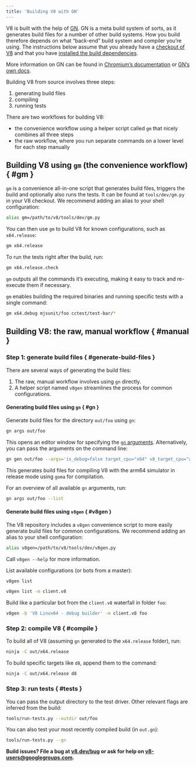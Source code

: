 ```yaml
---
title: 'Building V8 with GN'
---
```

V8 is built with the help of [GN](https://gn.googlesource.com/gn/+/master/docs/). GN is a meta build system of sorts, as it generates build files for a number of other build systems. How you build therefore depends on what “back-end” build system and compiler you’re using.
The instructions below assume that you already have a [checkout of V8](/docs/source-code) and that you have [installed the build dependencies](/docs/build).

More information on GN can be found in [Chromium’s documentation](https://www.chromium.org/developers/gn-build-configuration) or [GN’s own docs](https://gn.googlesource.com/gn/+/master/docs/).

Building V8 from source involves three steps:

1. generating build files
1. compiling
1. running tests

There are two workflows for building V8:

- the convenience workflow using a helper script called `gm` that nicely combines all three steps
- the raw workflow, where you run separate commands on a lower level for each step manually

## Building V8 using `gm` (the convenience workflow) { #gm }

`gm` is a convenience all-in-one script that generates build files, triggers the build and optionally also runs the tests. It can be found at `tools/dev/gm.py` in your V8 checkout. We recommend adding an alias to your shell configuration:

```bash
alias gm=/path/to/v8/tools/dev/gm.py
```

You can then use `gm` to build V8 for known configurations, such as `x64.release`:

```bash
gm x64.release
```

To run the tests right after the build, run:

```bash
gm x64.release.check
```

`gm` outputs all the commands it’s executing, making it easy to track and re-execute them if necessary.

`gm` enables building the required binaries and running specific tests with a single command:

```bash
gm x64.debug mjsunit/foo cctest/test-bar/*
```

## Building V8: the raw, manual workflow { #manual }

### Step 1: generate build files { #generate-build-files }

There are several ways of generating the build files:

1. The raw, manual workflow involves using `gn` directly.
1. A helper script named `v8gen` streamlines the process for common configurations.

#### Generating build files using `gn`  { #gn }

Generate build files for the directory `out/foo` using `gn`:

```bash
gn args out/foo
```

This opens an editor window for specifying the [`gn` arguments](https://gn.googlesource.com/gn/+/master/docs/reference.md). Alternatively, you can pass the arguments on the command line:

```bash
gn gen out/foo --args='is_debug=false target_cpu="x64" v8_target_cpu="arm64" use_goma=true'
```

This generates build files for compiling V8 with the arm64 simulator in release mode using `goma` for compilation.

For an overview of all available `gn` arguments, run:

```bash
gn args out/foo --list
```

#### Generate build files using `v8gen` { #v8gen }

The V8 repository includes a `v8gen` convenience script to more easily generate build files for common configurations. We recommend adding an alias to your shell configuration:

```bash
alias v8gen=/path/to/v8/tools/dev/v8gen.py
```

Call `v8gen --help` for more information.

List available configurations (or bots from a master):

```bash
v8gen list
```

```bash
v8gen list -m client.v8
```

Build like a particular bot from the `client.v8` waterfall in folder `foo`:

```bash
v8gen -b 'V8 Linux64 - debug builder' -m client.v8 foo
```

### Step 2: compile V8 { #compile }

To build all of V8 (assuming `gn` generated to the `x64.release` folder), run:

```bash
ninja -C out/x64.release
```

To build specific targets like `d8`, append them to the command:

```bash
ninja -C out/x64.release d8
```

### Step 3: run tests { #tests }

You can pass the output directory to the test driver. Other relevant flags are inferred from the build:

```bash
tools/run-tests.py --outdir out/foo
```

You can also test your most recently compiled build (in `out.gn`):

```bash
tools/run-tests.py --gn
```

**Build issues? File a bug at [v8.dev/bug](https://v8.dev/bug) or ask for help on <v8-users@googlegroups.com>.**
